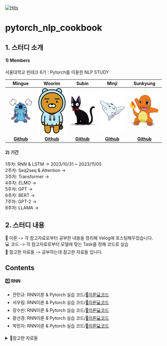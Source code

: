 [![Hits](https://hits.seeyoufarm.com/api/count/incr/badge.svg?url=https%3A%2F%2Fgithub.com%2Fskkumin%2Fpytorch_nlp_cookbook&count_bg=%2379C83D&title_bg=%23555555&icon=&icon_color=%23E7E7E7&title=hits&edge_flat=false)](https://hits.seeyoufarm.com)<br/>

# pytorch_nlp_cookbook

## 1. 스터디 소개

#### 1) Members

서울대학교 핀테크 6기 
: Pytorch를 이용한 NLP STUDY

|                           Mingue                            |                           Woorim                           |                           Subin                           |                           Minji                            |                           Sunkyung                            |  
|:----------------------------------------------------------:|:----------------------------------------------------------:|:----------------------------------------------------------:|:----------------------------------------------------------:|:----------------------------------------------------------:|  
| <img src="https://github.com/skkumin/pytorch_nlp_cookbook/blob/main/asset/profile/mingue.png" width=150px> | <img src="https://github.com/skkumin/pytorch_nlp_cookbook/blob/main/asset/profile/woorim.png" width=150px> | <img src="https://github.com/skkumin/pytorch_nlp_cookbook/blob/main/asset/profile/subin.png" width=150px> | <img src="https://github.com/skkumin/pytorch_nlp_cookbook/blob/main/asset/profile/minji.png" width=150px> | <img src="https://github.com/skkumin/pytorch_nlp_cookbook/blob/main/asset/profile/sunkyung.png" width=150px> |
|         **[Github](https://github.com/skkumin)**          |        **[Github](https://github.com/eva268)**         |           **[Github](https://github.com/subinchang)**            |          **[Github](https://github.com/MANMANJIJI)**           |        **[Github](https://github.com/mongshil)**         

#### 2) 기간

1주차: RNN & LSTM -> 2023/10/31 ~ 2023/11/05<br/> 
2주차: Seq2seq & Attention -> <br/> 
3주차: Transformer -> <br/> 
4주차: ELMO -> <br/> 
5주차: GPT -> <br/> 
6주차: BERT -> <br/> 
7주차: GPT-2 -> <br/> 
8주차: LLAMA -> <br/> 


## 2. 스터디 내용
📄 이론 -> 각 참고자료로부터 공부한 내용을 정리해 Velog에 포스팅해두었습니다.<br/> 
💻 코드 -> 각 참고자료로부터 모델에 맞는 Task를 정해 코드로 실습<br/>
📁 참고한 자료들 -> 공부하는데 참고한 자료들 입니다.<br/>

## Contents  
#### 1️⃣ RNN
- 전민규: RNN이론 & Pytorch 실습 코드/[📄이론](https://velog.io/@skkumin/RNN-%EB%94%A5%EB%9F%AC%EB%8B%9D%EC%9D%98-%EA%B8%B0%EB%B3%B8%EC%A0%81%EC%9D%B8-%EC%8B%9C%ED%80%80%EC%8A%A4-%EB%AA%A8%EB%8D%B8%EC%9D%B4%EB%A1%A0Pytorch)[💻코드](https://github.com/skkumin/DeepLearning-Study/blob/main/RNN/RNN%EC%A3%BC%EC%8B%9D(many%20to%20one).ipynb)<br/>
- 서우림: RNN이론 & Pytorch 실습 코드/[📄이론](https://velog.io/@skkumin/RNN-%EB%94%A5%EB%9F%AC%EB%8B%9D%EC%9D%98-%EA%B8%B0%EB%B3%B8%EC%A0%81%EC%9D%B8-%EC%8B%9C%ED%80%80%EC%8A%A4-%EB%AA%A8%EB%8D%B8%EC%9D%B4%EB%A1%A0Pytorch)[💻코드](https://github.com/skkumin/DeepLearning-Study/blob/main/RNN/RNN%EC%A3%BC%EC%8B%9D(many%20to%20one).ipynb)<br/>
- 장수빈: RNN이론 & Pytorch 실습 코드/[📄이론](https://velog.io/@skkumin/RNN-%EB%94%A5%EB%9F%AC%EB%8B%9D%EC%9D%98-%EA%B8%B0%EB%B3%B8%EC%A0%81%EC%9D%B8-%EC%8B%9C%ED%80%80%EC%8A%A4-%EB%AA%A8%EB%8D%B8%EC%9D%B4%EB%A1%A0Pytorch)[💻코드](https://github.com/skkumin/DeepLearning-Study/blob/main/RNN/RNN%EC%A3%BC%EC%8B%9D(many%20to%20one).ipynb)<br/>
- 황선경: RNN이론 & Pytorch 실습 코드/[📄이론](https://velog.io/@skkumin/RNN-%EB%94%A5%EB%9F%AC%EB%8B%9D%EC%9D%98-%EA%B8%B0%EB%B3%B8%EC%A0%81%EC%9D%B8-%EC%8B%9C%ED%80%80%EC%8A%A4-%EB%AA%A8%EB%8D%B8%EC%9D%B4%EB%A1%A0Pytorch)[💻코드](https://github.com/skkumin/DeepLearning-Study/blob/main/RNN/RNN%EC%A3%BC%EC%8B%9D(many%20to%20one).ipynb)<br/>
- 박민지: RNN이론 & Pytorch 실습 코드/[📄이론](https://velog.io/@skkumin/RNN-%EB%94%A5%EB%9F%AC%EB%8B%9D%EC%9D%98-%EA%B8%B0%EB%B3%B8%EC%A0%81%EC%9D%B8-%EC%8B%9C%ED%80%80%EC%8A%A4-%EB%AA%A8%EB%8D%B8%EC%9D%B4%EB%A1%A0Pytorch)[💻코드](https://github.com/skkumin/DeepLearning-Study/blob/main/RNN/RNN%EC%A3%BC%EC%8B%9D(many%20to%20one).ipynb)<br/>

<details>
<summary>📁참고한 자료들</summary>
  <br><br/>
<div markdown="1">

RNN이론 설명 👉 [Kaist 딥러닝 홀로서기 RNN(이론편)](https://youtu.be/bPRfnlG6dtU?si=OtprAftMuki6V_Oi)<br/>
RNN코드 👉 [Kaist 딥러닝 홀로서기 RNN(코드 실습)](https://youtu.be/tlyzfIYvMWE?si=fDUGbdoX5uhxfJrM)<br/> 
참고한 책 👉 딥러닝 파이토치 교과서<br/>  

</div>
</details> 


